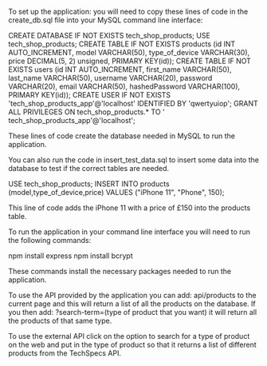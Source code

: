To set up the application: you will need to copy these lines of code in the create_db.sql file into your MySQL command line interface:

CREATE DATABASE IF NOT EXISTS tech_shop_products;
USE tech_shop_products;
CREATE TABLE IF NOT EXISTS products (id INT AUTO_INCREMENT, model VARCHAR(50), type_of_device VARCHAR(30), price DECIMAL(5, 2) unsigned, PRIMARY KEY(id));
CREATE TABLE IF NOT EXISTS users (id INT AUTO_INCREMENT, first_name VARCHAR(50), last_name VARCHAR(50), username VARCHAR(20), 
password VARCHAR(20), email VARCHAR(50), hashedPassword VARCHAR(100), PRIMARY KEY(id));
CREATE USER IF NOT EXISTS 'tech_shop_products_app'@'localhost' IDENTIFIED BY 'qwertyuiop'; 
GRANT ALL PRIVILEGES ON tech_shop_products.* TO ' tech_shop_products_app'@'localhost';

These lines of code create the database needed in MySQL to run the application.

You can also run the code in insert_test_data.sql to insert some data into the database to test if the correct tables are needed.

USE tech_shop_products;
INSERT INTO products (model,type_of_device,price) VALUES ("iPhone 11", "Phone", 150);

This line of code adds the iPhone 11 with a price of £150 into the products table.

To run the application in your command line interface you will need to run the following commands:

npm install express
npm install bcrypt

These commands install the necessary packages needed to run the application.

To use the API provided by the application you can add: api/products to the current page and this will return a list of all the products on the database. If you then add: ?search-term=(type of product that you want) it will return all the products of that same type. 

To use the external API click on the option to search for a type of product on the web and put in the type of product so that it returns a list of different products from the TechSpecs API.